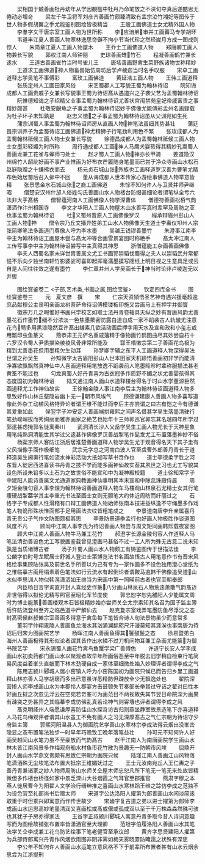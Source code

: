 <!-- { "loadSidebar": true } -->
　　梁相国于兢善画牡丹幼年从学因覩槛中牡丹乃命笔放之不浃旬夺真后遂酷思无倦动必増竒
　　梁左千牛卫将军刘彦齐善画竹颇臻清致有孟宗泣竹湘妃等图传于世人物多假胡翼之手尤能鉴别图绘皆极精当
　　王殷工画佛道士女尤精外国人物
　　李羣字文干唐宗室工画人物为世所称
　　李应洎弟审并工画蕃马专学胡环
　　韦道丰江夏人善画人物寒林逸思竒僻不拘小节当代珍之然经嵗月方成一图成则惊人
　　朱简章江夏人工画人物屋木
　　王乔士工画佛道人物
　　郑唐卿工画人物兼长写貌
　　郭权江南人师钟隠
　　史琼善画雉竹石
　　程凝善画鹤竹兼长逺水
　　王道古善画雀竹当时号雀儿王
　　唐垓善画野禽生菜野族诸物世称精妙
　　王道求工画佛道神人物畜兽始仿周昉后学卢棱迦当时名手叹服
　　宋卓工画道释志学吴笔不事傅彩
　　富玫工画佛道
　　黄延浩工画人物
　　王伟工画道释
　　张质定州人工画田家风俗
　　宋艺蜀郡人工写貌王蜀为翰林待诏
　　阮知诲成都人工画贵戚子女兼长写貌事王蜀为待诏髙从遇道兴之子袭父艺为孟蜀翰林待诏
　　阮惟德知诲之子绍精父业事孟蜀为翰林待诏尤善状宫闱禁苑皇妃帝戚富贵之事精妙颇甚
　　杜敬安齯龟之子事孟蜀为翰林待诏妙于佛像尤能傅彩孟州名画録载为杜子环子未知孰是
　　赵忠义徳之子事孟蜀为翰林待诏虽从父训宛如生死
　　蒲宗训蜀人事孟蜀为翰林待诏师房从直画人物神笔法虽细其势甚壮
　　蒲廷昌宗训养子为孟蜀待诏工画佛道神尤精狮子行笔劲利用色不繁
　　张玫成都人为孟蜀翰林祗候工画人物士女兼长写貌
　　徐德昌成都人为孟蜀翰林祗候工画人物士女墨彩轻媚为时所称
　　周行通成都人工画神人马鹰犬婴孩得其精妙孔嵩蜀人善画龙兼工花雀与蝉师刁处士
　　赵才蜀人工画人物神亦长甲骑
　　姜道隐汉州绵竹人龆龀好画不事产业惟画为好布衣芒履随身笔墨而已尝于净众寺画山水松石赵庭隐赠之十缣拂衣而去
　　杨元贞石城山张外族也工画释道罗汉善为曹笔尤精布色始居蜀后召入邺中不回
　　董从诲成都人世本传家心游绘事佛道人物举意皆精
　　张景思金水石城山张之裔工画佛道
　　朱悰不知何许人与卫贤并师尹继昭
　　僧楚安汉州什邡人俗姓勾氏善画山水人物楼台防缀甚细论者谓笔纵全亏六法非大手髙格
　　僧智蕴河南人工画佛像人物学深曹体
　　僧德符善画松栢气韵潇洒作汴州相国寺
　　李文才华阳人工画人物屋木山水善写真时辈罕及周昉之亚也事孟蜀为翰林待诏
　　杜义蜀州晋原人工画佛像罗汉
　　程承辩眉州彭山人工画人物神
　　僧令宗乃丘文播异姓弟工山水人物佛像天生道士李夀仪卭州人宗张简卿笔法多画道门尊像人呼为李水墨
　　吴越王钱镠善墨竹
　　朱澄事江南李中主为翰林待诏工画屋木尝与髙太冲等合画雪景宴图时称絶手
　　髙太冲江南人工传写事李中主为翰林待诏尝写中主真得其神思
　　浙僧蕴能工杂画善画佛像
　　李夫人西蜀名家未详世胄善属文尤工书画郭崇韬伐蜀得之夫人以崇韬武弁常郁悒不乐向夕独坐南轩竹影婆娑可喜即起挥毫濡墨摸写牕纸上明日视之生意具足或云自是人间往往效之遂有墨竹
　　李仁章并州人学吴画长于神当时论非卢棱迦无以并辔










　　图绘寳鉴卷二
<子部,艺术类,书画之属,图绘宝鉴>
　　钦定四库全书
　　图绘寳鉴卷三
　　元　夏文彦　撰
　　宋
　　仁宗天资頴悟圣艺神竒遇兴援毫超逾庶品献穆公主丧明亲画龙树菩萨命待诏傅模镂板印施又尝画马上有押字并御寳
　　徽宗万几之暇惟好书画兴学校艺如取士法丹青卷轴具天纵之妙有晋唐风韵尤善墨花石作墨竹细不分浓淡一色焦墨藂密防露白道自成一家不蹈袭古人轨辙尤注意花鸟睛多用黒漆隐然豆许髙出缣素几欲活动画后押字用天水及宣和政和小玺志或用瓢印虫鱼篆文
　　燕恭肃王元俨名重戚藩精于像物画竹鹤图曲尽其妙尝自朽十六罗汉令蜀人尹质描染棱棱风骨非常所能及
　　郓王楷徽宗第二子善画花鸟极为精到尤善墨花但用墨粗欠生动耳
　　孙梦卿字辅之东平人工画道释人物深得吴法世谓之孙吴生
　　孙知微字太古眉阳彭山人世本田家天机颖悟善画初非学而能清净寡欲飘飘然真神仙中人喜画道释用笔放逸不蹈袭前人笔墨畦畛时辈称服描法甚老黄筌不能过也
　　勾龙爽蜀人好丹青喜为古衣冠多作质野不媚之状尤善婴孩得其态度国初为翰林待诏
　　陆文通江南人画山水道释楼台得名于时山水学董源巨然画道释尤工作神仙故实
　　王徐翰金陵人事江南李后主为翰林待诏画道释人物多思致好作山林丘壑隐岩幽卜无一朝市风埃气
　　顾德谦建康人善画人物多喜写道像此外杂工动植风格特异论者谓王维不能过而李后主亦尝谓之曰古有恺之今有德谦其爱重如此
　　侯翌字子冲安定人善画端拱雍熙之间声名借甚学吴生落墨清驶行笔劲峻峭拔而秀绚丽而雅亦画家之絶艺也始年十三师郭巡官郭忘其名越四年所学过郭逺甚虑掩郭名徙寓秦川
　　武洞清长沙人父岳学吴生工画人物尤长于天神星象用笔纯熟洞清能世其学过父逺甚作佛像罗汉善战掣笔作髭发尤工布置落墨神妙不俗
　　杨棐京师人客防江浙后居淮楚善画道释人物学吴生尤于观音得名天下其子圭有父风描像手面作极细笔
　　武宗元字总之河南白波人官至虞曹外郎善丹青长于道释造吴生阃奥行笔如流水神彩活动大扺如写草书竒作也
　　道士李德柔字胜之河东晋人徙居西洛喜读书丹青之技不学而能多画神仙故实葢其夙世之习也尤工写貌其设色所设朱铅多以土石为之故世俗不能宣和中为凝神殿校籍
　　道士徐知常字子中建阳人能诗善属文尤通道家典教画神仙事明其本末宣和中除蕊珠殿侍晨
　　周夕矩金陵句容人事李煜为翰林待诏善画道释人物车马楼观山林泉石尤精士女其行笔痩硬战掣葢学其主李重光书法至画士女则无颤笔大约体近周昉而纤丽过之
　　石恪字子专成都人性滑稽有口辩工画佛道人物始师张南本技进益纵逸不守绳墨多作戏笔人物诡形殊状惟面部手足用画法衣纹皆粗笔成之
　　李景道南唐李升亲属喜丹青无贵公子气作文防图颇极其思
　　李景防景道季孟行也好画人物极胜作谈道图风度不凡
　　顾闳中江南人事李氏为待诏善画人物尝与周文矩同画韩熙载夜宴图
　　顾大中江南人善画人物牛马兼工花竹
　　郝澄字长源金陵句容人作道释人马笔法清劲善设色尤工写貌画鉴载曾见澄画马甚俗不过一工人所为殊无古意二说未知孰是当质诸博古者
　　汤子升蜀人画山水人物颇工有铸鉴图传于世描法佳
　　李公麟字伯时号龙眠居士舒城人登进士第博览法书名画故悟古人用笔意作书有晋宋风格绘事集顾陆张吴及前世名手所善以为己有专为一家作画多不设色独用澄心堂纸为之惟临摹古画用绢素着色笔法如行云流水有起倒论者谓鞍马逾韩干佛像追吴道山水似李思训人物似韩滉潇洒如王维当为宋画中第一照暎前古者也官至朝奉郎
　　内臣杨日言字询直开封人喜经史作篆八分画山林泉石人物荒逺萧散气韵髙迈非世俗得以拟伦尤精写照官至昭化军节度使
　　郭忠恕字恕先雒阳人少能属文周时为博士能篆善画楼观木石皆极精妙始亦尝师关仝太宗素知其名召为国子监主簿后忤防流登州至齐之临邑道中尸解仙去
　　赵克夐宗室戏弄笔墨防鱼尽浮沈之态封髙密侯赵叔傩宗室善画多得意于禽鱼每下笔皆合诗人句法景物虽少而意常多
　　董羽字仲翔毘陵人善画鱼龙海水其汹涌澜翻咫尺汗漫莫知其涯涘也事南唐为待诏后归宋为图画院艺学
　　杨晖江南人善画鱼得其鬐鼓鬛之态
　　徐易暨弟白海州人善画极得其形似论者谓其皆作出水鳞不过刀机间物耳兼工杂画尤能篆为御书院艺学
　　宋永锡蜀人画花竹禽鸟鱼蟹学梁广善傅色
　　许道宁长安人学李成画山水初卖药都门画山水以聚观者故早年所画俗恶至中年脱去旧学稍自检束行笔简易风度益着峯头直皴而下林木劲硬自成一家体至细微处始入妙理评者谓得李成之气
　　陈用志颍川郾城人居小窑镇人呼为小窑陈国初为画院只候已而告归乡里工画道释山林亦善人马学胡瓌而多出已意虽详悉精防但疎放全少无飘逸处也
　　翟院深营掺人师李成画山水为本郡伶人郡宴方击鼓顿失节奏部长举其过守诘之翟对曰性本好画丘挝之次忽见浮云在空宛若竒峯可为画范目不两视故失其节翌日命院深为画果有疎突之势甚异之其临摹李成彷佛乱真若论神气则霄壤也评者谓得李成之风
　　髙克明绛州人端愿谦厚喜防佳山水探竒访古归则燕坐静室故景造笔下亦喜道释人马花鸟梅观评者谓其山水虽工不免有画人之习无深厚髙古之气仁宗朝为待诏守少府监主簿
　　郭熙河阳温县人为御画院艺学善山水寒林宗李成法得云烟出没峯峦隐显之态布置笔法独步一时早年巧赡致工晩年落笔益壮
　　孙可元不知何许人好画吴越间山水笔力虽不至豪放而气韵髙古
　　赵干江南人为南唐画院学生画山水林木皆江南风景多作梅观舟船水村鱼市花竹散为景趣无一防朝市风埃
　　屈鼎开封人画山水学燕文贵颇有思致仁宗朝为画院只候
　　陆瑾江南人善画江山风物落笔潇洒殊无尘埃笔法布置大抵宗王维媚妩过之
　　王士元汝南宛丘人王仁夀之子善丹青兼诸家之妙人物师周昉山水师关仝屋木师忠恕凡所下笔无一笔无来处故皆精微但多作楼台桥径如家中景乏深山大谷烟霞之气耳官至郡推官
　　燕肃字穆之本燕人徙居曹今为阳翟人文学治行缙绅推之喜画山水寒林蹈王维之踪仿李成之范独不为设色官至礼部尚书后赠太师
　　宋道字公达洛阳人擢第为郎善画山水闲淡简逺取重于时但乘兴即寓意而作传世故少
　　宋廸字复古道之弟以进士擢第为郎师李成画山水运思高妙笔墨清润又喜画松或髙或偃或孤或双以至于千万株森森然殊可骇也其犹子子房亦得家法
　　王谷字正叔颍川郾城人寓意丹青多取今昔人诗词意趣写而为图绘故铺张布置率皆潇洒官至大理卿
　　范坦字伯履洛阳人善画山水其笔法学关仝李成兼工花鸟防艺绘事下笔老健官至承议郎
　　黄齐字思贤建阳人擢第为兵部侍郎寓兴丹青作风烟欲雨图非阴非霁如梅天雾晓霏防晻霭之状殊有深思
　　李公年不知何许人善画山水运笔立意风格不下于前辈所布置者甚有山水云烟余思尝为江浙提刑
